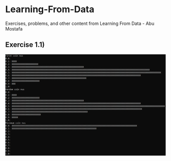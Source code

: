 # Learning-From-Data
Exercises, problems, and other content from Learning From Data - Abu Mostafa

## Exercise 1.1)
<img src="assets/histo.png"></img>
